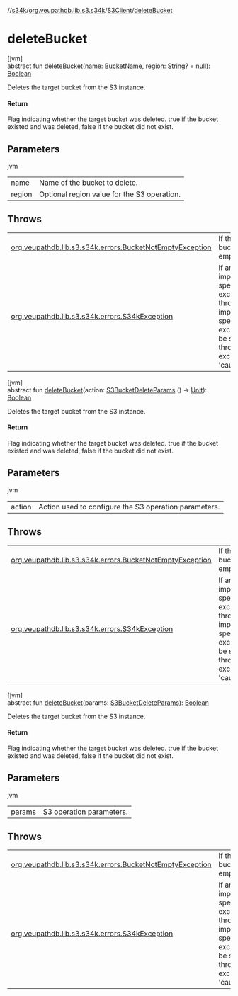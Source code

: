 //[s34k](../../../index.md)/[org.veupathdb.lib.s3.s34k](../index.md)/[S3Client](index.md)/[deleteBucket](delete-bucket.md)

# deleteBucket

[jvm]\
abstract fun [deleteBucket](delete-bucket.md)(name: [BucketName](../../org.veupathdb.lib.s3.s34k.fields/-bucket-name/index.md), region: [String](https://kotlinlang.org/api/latest/jvm/stdlib/kotlin/-string/index.html)? = null): [Boolean](https://kotlinlang.org/api/latest/jvm/stdlib/kotlin/-boolean/index.html)

Deletes the target bucket from the S3 instance.

#### Return

Flag indicating whether the target bucket was deleted.  true if the bucket existed and was deleted, false if the bucket did not exist.

## Parameters

jvm

| | |
|---|---|
| name | Name of the bucket to delete. |
| region | Optional region value for the S3 operation. |

## Throws

| | |
|---|---|
| [org.veupathdb.lib.s3.s34k.errors.BucketNotEmptyException](../../org.veupathdb.lib.s3.s34k.errors/-bucket-not-empty-exception/index.md) | If the target bucket is not empty. |
| [org.veupathdb.lib.s3.s34k.errors.S34kException](../../org.veupathdb.lib.s3.s34k.errors/-s34k-exception/index.md) | If an implementation specific exception is thrown. The implementation specific exception will be set to the thrown exception's 'cause' value. |

[jvm]\
abstract fun [deleteBucket](delete-bucket.md)(action: [S3BucketDeleteParams](../../org.veupathdb.lib.s3.s34k.requests.client/-s3-bucket-delete-params/index.md).() -&gt; [Unit](https://kotlinlang.org/api/latest/jvm/stdlib/kotlin/-unit/index.html)): [Boolean](https://kotlinlang.org/api/latest/jvm/stdlib/kotlin/-boolean/index.html)

Deletes the target bucket from the S3 instance.

#### Return

Flag indicating whether the target bucket was deleted.  true if the bucket existed and was deleted, false if the bucket did not exist.

## Parameters

jvm

| | |
|---|---|
| action | Action used to configure the S3 operation parameters. |

## Throws

| | |
|---|---|
| [org.veupathdb.lib.s3.s34k.errors.BucketNotEmptyException](../../org.veupathdb.lib.s3.s34k.errors/-bucket-not-empty-exception/index.md) | If the target bucket is not empty. |
| [org.veupathdb.lib.s3.s34k.errors.S34kException](../../org.veupathdb.lib.s3.s34k.errors/-s34k-exception/index.md) | If an implementation specific exception is thrown. The implementation specific exception will be set to the thrown exception's 'cause' value. |

[jvm]\
abstract fun [deleteBucket](delete-bucket.md)(params: [S3BucketDeleteParams](../../org.veupathdb.lib.s3.s34k.requests.client/-s3-bucket-delete-params/index.md)): [Boolean](https://kotlinlang.org/api/latest/jvm/stdlib/kotlin/-boolean/index.html)

Deletes the target bucket from the S3 instance.

#### Return

Flag indicating whether the target bucket was deleted.  true if the bucket existed and was deleted, false if the bucket did not exist.

## Parameters

jvm

| | |
|---|---|
| params | S3 operation parameters. |

## Throws

| | |
|---|---|
| [org.veupathdb.lib.s3.s34k.errors.BucketNotEmptyException](../../org.veupathdb.lib.s3.s34k.errors/-bucket-not-empty-exception/index.md) | If the target bucket is not empty. |
| [org.veupathdb.lib.s3.s34k.errors.S34kException](../../org.veupathdb.lib.s3.s34k.errors/-s34k-exception/index.md) | If an implementation specific exception is thrown. The implementation specific exception will be set to the thrown exception's 'cause' value. |
